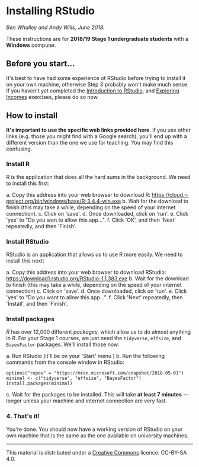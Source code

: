 # Installing RStudio
_Ben Whalley and Andy Wills, June 2018._

These instructions are for **2018/19 Stage 1 undergraduate students** with a **Windows** computer.

## Before you start...
It's best to have had some experience of RStudio before trying to install it on your own machine, otherwise Step 3 probably won't make much sense. If you haven't yet completed the [Introduction to RStudio](http://www.willslab.org.uk/rminr/intro-rstudio.html), and [Exploring Incomes](http://www.willslab.org.uk/rminr/exploring-incomes.html) exercises, please do so now.

## How to install

**It's important to use the specific web links provided here**. If you use other links (e.g. those you might find with a Google search), you'll end up with a different version than the one we use for teaching. You may find this confusing. 

### Install R

R is the application that does all the hard sums in the background. We need to install this first:

a. Copy this address into your web browser to download R: https://cloud.r-project.org/bin/windows/base/R-3.4.4-win.exe
b. Wait for the download to finish (this may take a while, depending on the speed of your internet connection).
c. Click on 'save'.
d. Once downloaded, click on 'run'. 
e. Click 'yes' to "Do you wan to allow this app...".
f. Click 'OK', and then 'Next' repeatedly, and then 'Finish'.

### Install RStudio

RStudio is an application that allows us to use R more easily. We need to install this next:

a. Copy this address into your web browser to download RStudio: https://download1.rstudio.org/RStudio-1.1.383.exe
b. Wait for the download to finish (this may take a while, depending on the speed of your internet connection)
c. Click on 'save'.
d. Once downloaded, click on 'run'. 
e. Click 'yes' to "Do you want to allow this app...".
f. Click 'Next' repeatedly, then 'Install', and then 'Finish'.

### Install packages

_R_ has over 12,000 different _packages_, which allow us to do almost anything in _R_. For your Stage 1 courses, we just need the `tidyverse`, `effsize`, and `BayesFactor` packages. We'll install those now:

a. Run RStudio (it'll be on your 'Start' menu )
b. Run the following commands from the console window in RStudio:

```
options("repos" = "https://mran.microsoft.com/snapshot/2018-05-01")
minimal <- c("tidyverse", "effsize", "BayesFactor")
install.packages(minimal)
```
c. Wait for the packages to be installed. This will take **at least 7 minutes** -- longer unless your machine and internet connection are very fast.

### 4. That's it!

You're done. You should now have a working version of RStudio on your own machine that is the same as the one available on university machines.

____

This material is distributed under a [Creative Commons](https://creativecommons.org/) licence. CC-BY-SA 4.0.





